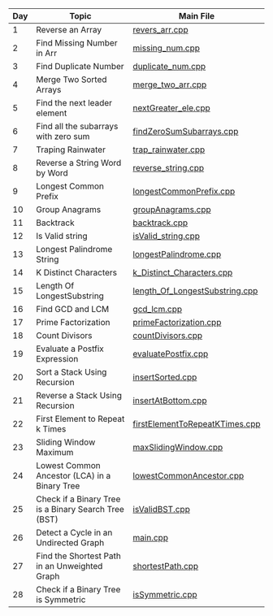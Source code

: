 | Day | Topic            | Main File                                                                 |
|-----|------------------|---------------------------------------------------------------------------|
| 1 | Reverse an Array | [revers_arr.cpp](./Day%201/revers_arr.cpp) |
| 2 | Find Missing Number in Arr | [missing_num.cpp](Day%202/missing_num.cpp) |
| 3 | Find Duplicate Number | [duplicate_num.cpp](Day%203/duplicate_num.cpp) |
| 4 | Merge Two Sorted Arrays| [merge_two_arr.cpp](Day%204/merge_two_arr.cpp) |
| 5 |Find the next leader element| [nextGreater_ele.cpp](Day%205/nextGreater_ele.cpp)|
| 6 |Find all the subarrays with zero sum | [findZeroSumSubarrays.cpp](Day%206/findZeroSumSubarrays.cpp)|
| 7 |Traping Rainwater | [trap_rainwater.cpp](Day%207/trap_rainwater.cpp)|
| 8 |Reverse a String Word by Word | [reverse_string.cpp](Day%208/reverse_string.cpp)|
| 9 | Longest Common Prefix | [longestCommonPrefix.cpp](Day%209/longestCommonPrefix.cpp)|
| 10|Group Anagrams | [groupAnagrams.cpp](Day%210/groupAnagrams.cpp)|
| 11|Backtrack| [backtrack.cpp](Day%211/backtrack.cpp)|
| 12|Is Valid string|[isValid_string.cpp](Day%212/isValid_string.cpp)|
| 13| Longest Palindrome String|[longestPalindrome.cpp](Day%213/longestPalindrome.cpp)|
| 14|K Distinct Characters|[k_Distinct_Characters.cpp](Day%214/k_Distinct_Characters.cpp)|
| 15|Length Of LongestSubstring | [length_Of_LongestSubstring.cpp](Day%215/length_Of_LongestSubstring.cpp)
| 16|Find GCD and LCM | [gcd_lcm.cpp](Day%216gcd_lcm.cpp)|
| 17| Prime Factorization|[ primeFactorization.cpp](Day%217/primeFactorization.cpp)|
| 18| Count Divisors |[countDivisors.cpp](Day%218/countDivisors.cpp)|
| 19| Evaluate a Postfix Expression |[evaluatePostfix.cpp](Day%219/evaluatePostfix.cpp)|
| 20| Sort a Stack Using Recursion |[insertSorted.cpp](Day%220/insertSorted.cpp)|
| 21|Reverse a Stack Using Recursion|[insertAtBottom.cpp](Day%221/insertAtBottom.cpp)|
| 22| First Element to Repeat k Times|[firstElementToRepeatKTimes.cpp](Day%222/firstElementToRepeatKTimes)|
| 23| Sliding Window Maximum|[maxSlidingWindow.cpp](Day%223/maxSlidingWindow.cpp)
| 24| Lowest Common Ancestor (LCA) in a Binary Tree|[lowestCommonAncestor.cpp](Day%224/lowestCommonAncestor.cpp)|
| 25|Check if a Binary Tree is a Binary Search Tree (BST)|[isValidBST.cpp](Day%225/isValidBST.cpp)
| 26|Detect a Cycle in an Undirected Graph|[main.cpp](Day%226/main.cpp)|
| 27|Find the Shortest Path in an Unweighted Graph|[shortestPath.cpp](Day%227/shortestPath.cpp)|
| 28|Check if a Binary Tree is Symmetric|[isSymmetric.cpp](Day%228/isSymmetric.cpp)|
